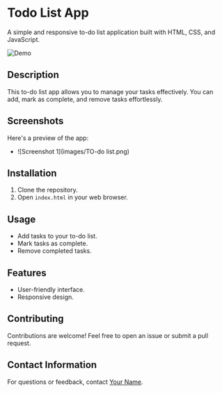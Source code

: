 # Todo List App

A simple and responsive to-do list application built with HTML, CSS, and JavaScript.

![Demo](images/demo.gif)

## Description
This to-do list app allows you to manage your tasks effectively. You can add, mark as complete, and remove tasks effortlessly.

## Screenshots
Here's a preview of the app:
- ![Screenshot 1](images/TO-do list.png)


## Installation
1. Clone the repository.
2. Open `index.html` in your web browser.

## Usage
- Add tasks to your to-do list.
- Mark tasks as complete.
- Remove completed tasks.

## Features
- User-friendly interface.
- Responsive design.

## Contributing
Contributions are welcome! Feel free to open an issue or submit a pull request.



## Contact Information
For questions or feedback, contact [Your Name](mailto:ravangaurav77@gmail.com).

